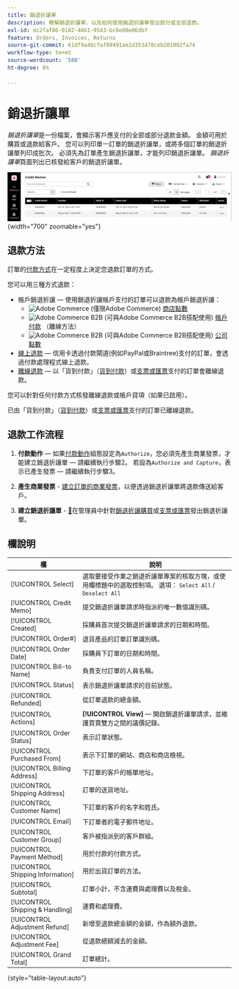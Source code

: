 ```yaml
---
title: 銷退折讓單
description: 瞭解銷退折讓單，以及如何使用銷退折讓單發出部分或全部退款。
exl-id: dc2faf86-0182-4661-9543-bc6e00e06dbf
feature: Orders, Invoices, Returns
source-git-commit: 61df9a4bcfaf09491ae2d353478ceb281082fa74
workflow-type: tm+mt
source-wordcount: '580'
ht-degree: 0%

---
```


# 銷退折讓單

_銷退折讓單_&#x200B;是一份檔案，會顯示客戶應支付的全部或部分退款金額。 金額可用於購買或退款給客戶。 您可以列印單一訂單的銷退折讓單，或將多個訂單的銷退折讓單列印成批次。 必須先為訂單產生銷退折讓單，才能列印銷退折讓單。 _銷退折讓單_&#x200B;頁面列出已核發給客戶的銷退折讓單。

![銷退折讓單](./assets/credit-memos.png){width="700" zoomable="yes"}

## 退款方法

訂單的[付款方式](payments.md)在一定程度上決定您退款訂單的方式。

您可以用三種方式退款：

- 帳戶銷退折讓 — 使用銷退折讓帳戶支付的訂單可以退款為帳戶銷退折讓：
   - ![Adobe Commerce](../assets/adobe-logo.svg) (僅限Adobe Commerce) [商店點數](../customers/store-credit-using.md)
   - ![Adobe Commerce B2B](../assets/b2b.svg) (可與Adobe Commerce B2B搭配使用) [帳戶付款](../b2b/enable-basic-features.md#configure-payment-on-account) （離線方法）
   - ![Adobe Commerce B2B](../assets/b2b.svg) (可與Adobe Commerce B2B搭配使用) [公司點數](../b2b/credit-company.md)
- [線上退款](payments.md#online-payment-methods) — 信用卡透過付款閘道(例如PayPal或Braintree)支付的訂單，會透過付款處理程式線上退款。
- [離線退款](payments.md#offline-payment-methods) — 以「貨到付款」（[貨到付款](cash-on-delivery.md)）或[支票或匯票](check-money-order.md)支付的訂單會離線退款。

您可以針對任何付款方式核發離線退款或帳戶貸項（如果已啟用）。

已由「貨到付款」（[貨到付款](cash-on-delivery.md)）或[支票或匯票](check-money-order.md)支付的訂單已離線退款。

## 退款工作流程

1. **付款動作** — 如果[付款動作](credit-memo-create.md#payment-action-setting)組態設定為`Authorize`，您必須先產生商業發票，才能建立銷退折讓單 — 請繼續執行步驟2。 若設為`Authorize and Capture`，表示已產生發票 — 請繼續執行步驟3。

1. **產生商業發票** - [建立訂單的商業發票](invoices.md#create-an-invoice)，以便透過銷退折讓單將退款傳送給客戶。

1. **建立銷退折讓單** - [&#128279;](credit-memo-create.md)在管理員中針對[銷退折讓購買](credit-memo-create.md#issue-a-refund-for-a-credit-purchase)或[支票或匯票](credit-memo-create.md#issue-an-offline-refund-for-check-or-money-order)發出銷退折讓單。

## 欄說明

| 欄 | 說明 |
|--- |--- |
| [!UICONTROL Select] | 選取要接受作業之銷退折讓單專案的核取方塊，或使用欄標題中的選取控制項。 選項： `Select All` / `Deselect All` |
| [!UICONTROL Credit Memo] | 提交銷退折讓單請求時指派的唯一數值識別碼。 |
| [!UICONTROL Created] | 採購員首次提交銷退折讓單請求的日期和時間。 |
| [!UICONTROL Order#] | 退貨產品的訂單訂單識別碼。 |
| [!UICONTROL Order Date] | 採購員下訂單的日期和時間。 |
| [!UICONTROL Bill-to Name] | 負責支付訂單的人員名稱。 |
| [!UICONTROL Status] | 表示銷退折讓單請求的目前狀態。 |
| [!UICONTROL Refunded] | 從訂單退款的總金額。 |
| [!UICONTROL Actions] | **[!UICONTROL View]** — 開啟銷退折讓單請求，並維護買賣雙方之間的議價記錄。 |
| [!UICONTROL Order Status] | 表示訂單狀態。 |
| [!UICONTROL Purchased From] | 表示下訂單的網站、商店和商店檢視。 |
| [!UICONTROL Billing Address] | 下訂單的客戶的帳單地址。 |
| [!UICONTROL Shipping Address] | 訂單的送貨地址。 |
| [!UICONTROL Customer Name] | 下訂單的客戶的名字和姓氏。 |
| [!UICONTROL Email] | 下訂單者的電子郵件地址。 |
| [!UICONTROL Customer Group] | 客戶被指派到的客戶群組。 |
| [!UICONTROL Payment Method] | 用於付款的付款方式。 |
| [!UICONTROL Shipping Information] | 用於出貨訂單的方法。 |
| [!UICONTROL Subtotal] | 訂單小計，不含運費與處理費以及稅金。 |
| [!UICONTROL Shipping & Handling] | 運費和處理費。 |
| [!UICONTROL Adjustment Refund] | 新增至退款總金額的金額，作為額外退款。 |
| [!UICONTROL Adjustment Fee] | 從退款總額減去的金額。 |
| [!UICONTROL Grand Total] | 訂單總計。 |

{style="table-layout:auto"}
